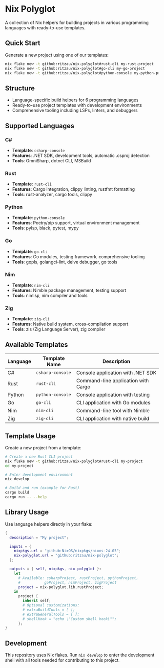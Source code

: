 # Nix Polyglot

A collection of Nix helpers for building projects in various programming languages with ready-to-use templates.

## Quick Start

Generate a new project using one of our templates:

```bash
nix flake new -t github:ritzau/nix-polyglot#rust-cli my-rust-project
nix flake new -t github:ritzau/nix-polyglot#go-cli my-go-project
nix flake new -t github:ritzau/nix-polyglot#python-console my-python-project
```

## Structure

- Language-specific build helpers for 6 programming languages
- Ready-to-use project templates with development environments
- Comprehensive tooling including LSPs, linters, and debuggers

## Supported Languages

### C#

- **Template**: `csharp-console`
- **Features**: .NET SDK, development tools, automatic .csproj detection
- **Tools**: OmniSharp, dotnet CLI, MSBuild

### Rust

- **Template**: `rust-cli`
- **Features**: Cargo integration, clippy linting, rustfmt formatting
- **Tools**: rust-analyzer, cargo tools, clippy

### Python

- **Template**: `python-console`
- **Features**: Poetry/pip support, virtual environment management
- **Tools**: pylsp, black, pytest, mypy

### Go

- **Template**: `go-cli`
- **Features**: Go modules, testing framework, comprehensive tooling
- **Tools**: gopls, golangci-lint, delve debugger, go tools

### Nim

- **Template**: `nim-cli`
- **Features**: Nimble package management, testing support
- **Tools**: nimlsp, nim compiler and tools

### Zig

- **Template**: `zig-cli`
- **Features**: Native build system, cross-compilation support
- **Tools**: zls (Zig Language Server), zig compiler

## Available Templates

| Language | Template Name    | Description                         |
| -------- | ---------------- | ----------------------------------- |
| C#       | `csharp-console` | Console application with .NET SDK   |
| Rust     | `rust-cli`       | Command-line application with Cargo |
| Python   | `python-console` | Console application with testing    |
| Go       | `go-cli`         | CLI application with Go modules     |
| Nim      | `nim-cli`        | Command-line tool with Nimble       |
| Zig      | `zig-cli`        | CLI application with native build   |

## Template Usage

Create a new project from a template:

```bash
# Create a new Rust CLI project
nix flake new -t github:ritzau/nix-polyglot#rust-cli my-project
cd my-project

# Enter development environment
nix develop

# Build and run (example for Rust)
cargo build
cargo run -- --help
```

## Library Usage

Use language helpers directly in your flake:

```nix
{
  description = "My project";

  inputs = {
    nixpkgs.url = "github:NixOS/nixpkgs/nixos-24.05";
    nix-polyglot.url = "github:ritzau/nix-polyglot";
  };

  outputs = { self, nixpkgs, nix-polyglot }:
    let
      # Available: csharpProject, rustProject, pythonProject,
      #           goProject, nimProject, zigProject
      project = nix-polyglot.lib.rustProject;
    in
      project {
        inherit self;
        # Optional customizations:
        # extraBuildTools = [ ];
        # extraGeneralTools = [ ];
        # shellHook = "echo \"Custom shell hook\"";
      };
}
```

## Development

This repository uses Nix flakes. Run `nix develop` to enter the development shell with all tools needed for contributing to this project.
